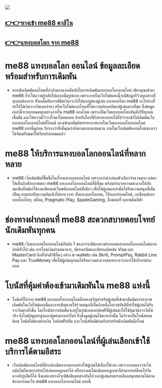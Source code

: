 ![](promo.gif)
## [👉👉ทางเข้า me88 คาสิโน](https://www.me88th.com/th-th/register?affid=610)
## [👉👉แทงบอลโลก จาก me88](https://www.me88th.com/th-th/sports?affid=610)


# me88 แทงบอลโลก ออนไลน์ ข้อมูลละเอียด พร้อมสำหรับการเดิมพัน
- หากนักเดิมพันคนไหนที่กำลังมองหาเคล็ดลับในการเดิมพันแทงบอลโลกออนไลน์ เพียงคุณเข้ามา me88 ก็จะได้ความรู้กลับไปแบบเต็มรูปแบบ เพราะภายในเว็บไซต์แห่งนี้จะมีข้อมูลรีวิวทุกอย่างที่ทุกคนต้องการ ทั้งเคล็ดลับการพิชิตเงินรางวัลให้มาอยู่ของผู้เล่น แทงบอลโลก me88 อะไรบ้างที่ทำให้ได้เงินรางวัลแบบง่ายๆ หรือเว็บไซต์แบบไหนที่ให้ความปลอดภัยแก่ผู้เล่นมากที่สุด ซึ่งข้อมูลเหล่านี้จะบอกหมดทุกอย่างภายใน me88 ออนไลน์ เพราะเป็นเว็บแทงบอลโลกอันดับ1ที่ทุกคนเชื่อมั่น และให้ความไว้วางใจมาโดยตลอด สำหรับใครที่ยังหาทางออกไม่ได้ว่าจะเข้าไปเดิมพันเว็บแทงบอลโลกออนไลน์ที่ไหนดี ลองเข้ามาสัมผัสบรรยากาศภายในเว็บแทงบอลโลกออนไลน์ me88 แห่งนี้ดูก่อน รับรองว่าสิ่งที่คุณกำลังตามหามาแสนนาน ภายในเว็บเดิมพันออนไลน์ของเราได้จัดเตรียมมาให้เรียบร้อยหมดแล้ว
# me88 ให้บริการแทงบอลโลกออนไลน์ที่หลากหลาย
- me88 เว็บเดิมพันที่ขึ้นชื่อในเรื่องแทงบอลออนไลน์ เพราะการนำเสนอตัวเลือกจำนวนมาก แสดงให้เห็นถึงศักยภาพของ me88 แทงบอลโลกออนไลน์ที่ดีที่สุด พร้อมอำนวยความสะดวกให้กับสมาชิกที่สมัครใช้งานเพียงแค่เว็บพนันออนไลน์ที่เดียว เพื่อให้ผู้เล่นเหล่านั้นได้รับความสนุกที่เต็มเปี่ยม สามารถรับความบันเทิงได้ครบวงจร ทั้งแทงบอลโลกสด, โป๊กเกอร์ออนไลน์, เอเชียนส์แทงบอลโลกไทย, สล็อต, Pragmatic Play, SpadeGaming, ล็อตเตอรี่ และพนันกีฬา
# ช่องทางฝากถอนที่ me88 สะดวกสบายตอบโจทย์นักเดิมพันทุกคน
- me88 เว็บแทงบอลโลกออนไลน์อันดับ 1 ของเราจะมีช่องทางฝากถอนแทงบอลโลกออนไลน์แบบปกติทั่วไป เช่น การโอนเงินผ่านธนาคาร, บัตรเครดิตและบัตรเดบิตเช่น Visa และ MasterCard อีกทั้งยังมีวิธีอื่นๆ อย่าง e-wallets เช่น Skrill, PromptPay, Rabbit Line Pay และ TrueMoney เพื่อให้ผู้เล่นทุกคนได้รับความสะดวกสบายระหว่างการใช้บริการฝากถอน
# โบนัสที่คุ้มค่าต้องเข้ามาเดิมพันใน me88 แห่งนี้
- โบนัสที่ได้จาก me88 แทงบอลโลกออนไลน์คือของขวัญสำหรับผู้เล่นที่เข้ามาสัมผัมบรรยากาศเดิมพันในเว็บไซต์แห่งนี้และการเชิญชวนให้ร่วมสนุกก็เป็นอีกหนึ่งโอกาสอันดีที่ทำให้ผู้เล่นได้รับรางวัลมากยิ่งขึ้น โดยโบนัสการเดิมพันจะอยู่ในรูปแบบเครดิตฟรีที่ผู้เล่นนำไปใช้ลุ้นเงินรางวัลได้จริง ยิ่งโบนัสมูลค่าสูงและคุ้มค่ามากเท่าไหร่ ยิ่งดึงดูดผู้เล่นได้มากเท่านั้น ไม่ว่าจะเป็นโบนัสยอดนิยม โบนัสไม่ต้องฝากเงิน โบนัสฟรีสปิน และโบนัสยินดีต้อนรับสำหรับนักเดิมพันมือใหม่
# me88 แทงบอลโลกออนไลน์ที่ผู้เล่นเลือกเข้าใช้บริการได้ตามอิสระ
- เว็บเดิมพันออนไลน์ที่ดีจะต้องมีหลากหลายอย่างให้ผู้เล่นได้เลือกใช้งาน เพราะบางคนอาจจะไม่ถนัดไพ่ก็สามารถย้ายไปเล่นทอยลูกเต๋าได้ หรือบางคนไม่ถนัดทอยลูกเต๋าก็สามารถเปลี่ยนไปวัดดวงกับรูเล็ตก็ได้ ซึ่งแต่ละอย่างก็จะมีข้อดีแตกต่างกันไป และผู้เล่นสามารถเลือกสนุกสนานได้ตามต้องการบนเว็บ me88 แทงบอลโลกออนไลน์ แห่งนี้ 